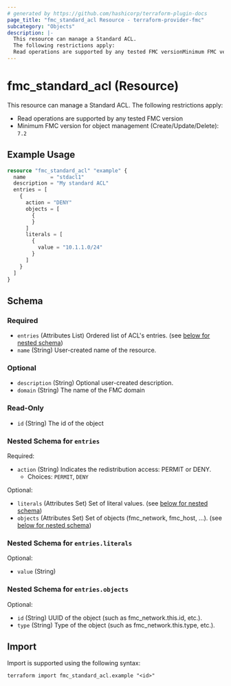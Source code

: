 ```yaml
---
# generated by https://github.com/hashicorp/terraform-plugin-docs
page_title: "fmc_standard_acl Resource - terraform-provider-fmc"
subcategory: "Objects"
description: |-
  This resource can manage a Standard ACL.
  The following restrictions apply:
  Read operations are supported by any tested FMC versionMinimum FMC version for object management (Create/Update/Delete): 7.2
---
```


# fmc_standard_acl (Resource)

This resource can manage a Standard ACL.
The following restrictions apply:
  - Read operations are supported by any tested FMC version
  - Minimum FMC version for object management (Create/Update/Delete): `7.2`

## Example Usage

```terraform
resource "fmc_standard_acl" "example" {
  name        = "stdacl1"
  description = "My standard ACL"
  entries = [
    {
      action = "DENY"
      objects = [
        {
        }
      ]
      literals = [
        {
          value = "10.1.1.0/24"
        }
      ]
    }
  ]
}
```

<!-- schema generated by tfplugindocs -->
## Schema

### Required

- `entries` (Attributes List) Ordered list of ACL's entries. (see [below for nested schema](#nestedatt--entries))
- `name` (String) User-created name of the resource.

### Optional

- `description` (String) Optional user-created description.
- `domain` (String) The name of the FMC domain

### Read-Only

- `id` (String) The id of the object

<a id="nestedatt--entries"></a>
### Nested Schema for `entries`

Required:

- `action` (String) Indicates the redistribution access: PERMIT or DENY.
  - Choices: `PERMIT`, `DENY`

Optional:

- `literals` (Attributes Set) Set of literal values. (see [below for nested schema](#nestedatt--entries--literals))
- `objects` (Attributes Set) Set of objects (fmc_network, fmc_host, ...). (see [below for nested schema](#nestedatt--entries--objects))

<a id="nestedatt--entries--literals"></a>
### Nested Schema for `entries.literals`

Optional:

- `value` (String)


<a id="nestedatt--entries--objects"></a>
### Nested Schema for `entries.objects`

Optional:

- `id` (String) UUID of the object (such as fmc_network.this.id, etc.).
- `type` (String) Type of the object (such as fmc_network.this.type, etc.).

## Import

Import is supported using the following syntax:

```shell
terraform import fmc_standard_acl.example "<id>"
```
